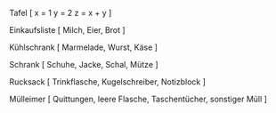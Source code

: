
Tafel [
    x = 1
    y = 2
    z = x + y
]

Einkaufsliste [
    Milch,
    Eier,
    Brot
]

Kühlschrank [
    Marmelade,
    Wurst,
    Käse
]

Schrank [
    Schuhe,
    Jacke,
    Schal,
    Mütze
]

Rucksack [
    Trinkflasche,
    Kugelschreiber,
    Notizblock
]

Mülleimer [
    Quittungen,
    leere Flasche,
    Taschentücher,
    sonstiger Müll
]


